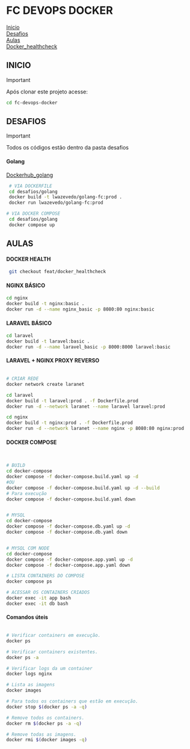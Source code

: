 # FC DEVOPS DOCKER

[Inicio](#inicio) \
[Desafios](#desafios) \
[Aulas](#aulas) \
[Docker_healthcheck](#docker-health)

## INICIO

> [!IMPORTANT]
> Após clonar este projeto acesse:

```bash
cd fc-devops-docker
```

## DESAFIOS

> [!IMPORTANT]
> Todos os códigos estão dentro da pasta desafios

#### Golang

[Dockerhub_golang](https://hub.docker.com/repository/docker/lwazevedo/golang-fc/general)

```bash
 # VIA DOCKERFILE
 cd desafios/golang
 docker build -t lwazevedo/golang-fc:prod .
 docker run lwazevedo/golang-fc:prod

# VIA DOCKER COMPOSE
 cd desafios/golang
 docker compose up
```

## AULAS

#### DOCKER HEALTH

```bash
 git checkout feat/docker_healthcheck
```

#### NGINX BÁSICO

```bash
cd nginx
docker build -t nginx:basic .
docker run -d --name nginx_basic -p 8080:80 nginx:basic
```

#### LARAVEL BÁSICO

```bash
cd laravel
docker build -t laravel:basic .
docker run -d --name laravel_basic -p 8000:8000 laravel:basic
```

#### LARAVEL + NGINX PROXY REVERSO

```bash

# CRIAR REDE
docker network create laranet

cd laravel
docker build -t laravel:prod . -f Dockerfile.prod
docker run -d --network laranet --name laravel laravel:prod

cd nginx
docker build -t nginx:prod . -f Dockerfile.prod
docker run -d --network laranet --name nginx -p 8080:80 nginx:prod

```

#### DOCKER COMPOSE

```bash


# BUILD
cd docker-compose
docker compose -f docker-compose.build.yaml up -d
#OU
docker compose -f docker-compose.build.yaml up -d --build
# Para execução
docker compose -f docker-compose.build.yaml down


# MYSQL
cd docker-compose
docker compose -f docker-compose.db.yaml up -d
docker compose -f docker-compose.db.yaml down


# MYSQL COM NODE
cd docker-compose
docker compose -f docker-compose.app.yaml up -d
docker compose -f docker-compose.app.yaml down

# LISTA CONTAINERS DO COMPOSE
docker compose ps

# ACESSAR OS CONTAINERS CRIADOS
docker exec -it app bash
docker exec -it db bash

```

#### Comandos úteis

```bash

# Verificar containers em execução.
docker ps

# Verificar containers existentes.
docker ps -a

# Verificar logs da um container
docker logs nginx

# Lista as imagens
docker images

# Para todos os containers que estão em execução.
docker stop $(docker ps -a -q)

# Remove todos os containers.
docker rm $(docker ps -a -q)

# Remove todas as imagens.
docker rmi $(docker images -q)
```
